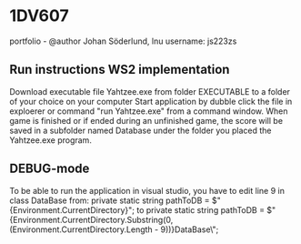 # 1DV607
portfolio - 
@author Johan Söderlund, lnu username: js223zs


## Run instructions WS2 implementation
Download executable file Yahtzee.exe from folder EXECUTABLE to a folder of your choice on your computer
Start application by dubble click the file in exploerer or command "run Yahtzee.exe" from a command window.
When game is finished or if ended during an unfinished game, the score will be saved in a subfolder named Database under 
the folder you placed the Yahtzee.exe program.

## DEBUG-mode

To be able to run the application in visual studio, you have to edit line 9 in class DataBase from:
    private static string pathToDB = $"{Environment.CurrentDirectory}";
    to
    private static string pathToDB = $"{Environment.CurrentDirectory.Substring(0, (Environment.CurrentDirectory.Length - 9))}DataBase\\";
        